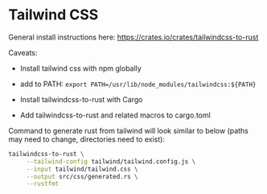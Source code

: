 # Tailwind CSS

General install instructions here: <https://crates.io/crates/tailwindcss-to-rust>

Caveats:

- Install tailwind css with npm globally

- add to PATH: `export PATH=/usr/lib/node_modules/tailwindcss:${PATH}`

- Install tailwindcss-to-rust with Cargo

- Add tailwindcss-to-rust and related macros to cargo.toml

Command to generate rust from tailwind will look similar to below (paths may need to change, directories need to exist):

```sh
tailwindcss-to-rust \
     --tailwind-config tailwind/tailwind.config.js \
     --input tailwind/tailwind.css \
     --output src/css/generated.rs \
     --rustfmt
```
